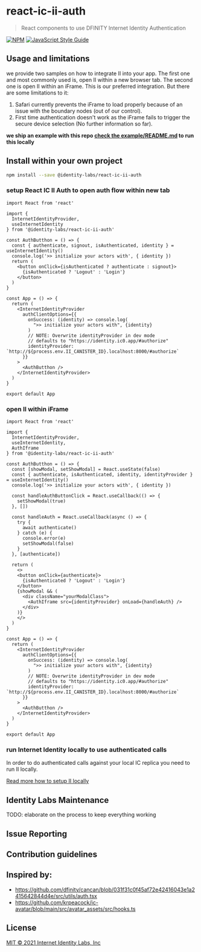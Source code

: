 # react-ic-ii-auth

> React components to use DFINITY Internet Identity Authentication

[![NPM](https://img.shields.io/npm/v/@identity-labs/react-ic-ii-auth.svg)](https://www.npmjs.com/package/@identity-labs/react-ic-ii-auth) [![JavaScript Style Guide](https://img.shields.io/badge/code_style-standard-brightgreen.svg)](https://standardjs.com)

## Usage and limitations

we provide two samples on how to integrate II into your app. The first one and most commonly used is, open II within a new browser tab. The second one is open II within an iFrame. This is our preferred integration. But there are some limitations to it:

1. Safari currently prevents the iFrame to load properly because of an issue with the boundary nodes (out of our control).
2. First time authentication doesn't work as the iFrame fails to trigger the secure device selection (No further information so far).

**we ship an example with this repo [check the example/README.md](./example/README.md) to run this locally**

## Install within your own project

```bash
npm install --save @identity-labs/react-ic-ii-auth
```

### setup React IC II Auth to open auth flow within new tab

```tsx
import React from 'react'

import {
  InternetIdentityProvider,
  useInternetIdentity
} from '@identity-labs/react-ic-ii-auth'

const AuthButthon = () => {
  const { authenticate, signout, isAuthenticated, identity } = useInternetIdentity()
  console.log('>> initialize your actors with', { identity })
  return (
    <button onClick={isAuthenticated ? authenticate : signout}>
      {isAuthenticated ? 'Logout' : 'Login'}
    </button>
  )
}

const App = () => {
  return (
    <InternetIdentityProvider
      authClientOptions={{
        onSuccess: (identity) => console.log(
          ">> initialize your actors with", {identity}
        )
        // NOTE: Overwrite identityProvider in dev mode
        // defaults to "https://identity.ic0.app/#authorize"
        identityProvider: `http://${process.env.II_CANISTER_ID}.localhost:8000/#authorize`
      }}
    >
      <AuthButthon />
    </InternetIdentityProvider>
  )
}

export default App
```

### open II within iFrame

```tsx
import React from 'react'

import {
  InternetIdentityProvider,
  useInternetIdentity,
  AuthIframe
} from '@identity-labs/react-ic-ii-auth'

const AuthButthon = () => {
  const [showModal, setShowModal] = React.useState(false)
  const { authenticate, isAuthenticated, identity, identityProvider } = useInternetIdentity()
  console.log('>> initialize your actors with', { identity })

  const handleAuthButtonClick = React.useCallback(() => {
    setShowModal(true)
  }, [])

  const handleAuth = React.useCallback(async () => {
    try {
      await authenticate()
    } catch (e) {
      console.error(e)
      setShowModal(false)
    }
  }, [authenticate])

  return (
    <>
    <button onClick={authenticate}>
      {isAuthenticated ? 'Logout' : 'Login'}
    </button>
    {showModal && (
      <div className="yourModalClass">
        <AuthIframe src={identityProvider} onLoad={handleAuth} />
      </div>
    )}
    </>
  )
}

const App = () => {
  return (
    <InternetIdentityProvider
      authClientOptions={{
        onSuccess: (identity) => console.log(
          ">> initialize your actors with", {identity}
        )
        // NOTE: Overwrite identityProvider in dev mode
        // defaults to "https://identity.ic0.app/#authorize"
        identityProvider: `http://${process.env.II_CANISTER_ID}.localhost:8000/#authorize`
      }}
    >
      <AuthButthon />
    </InternetIdentityProvider>
  )
}

export default App
```

### run Internet Identity locally to use authenticated calls

In order to do authenticated calls against your local IC replica you need to run II locally.

[Read more how to setup II locally](./docs/setup-internet-identity.md)

## Identity Labs Maintenance

TODO: elaborate on the process to keep everything working

## Issue Reporting

## Contribution guidelines

## Inspired by:

- https://github.com/dfinity/cancan/blob/031f31c0f45af72e42416043e1a2415642844d4e/src/utils/auth.tsx
- https://github.com/krpeacock/ic-avatar/blob/main/src/avatar_assets/src/hooks.ts

## License

[MIT © 2021 Internet Identity Labs, Inc](./LICENSE)
